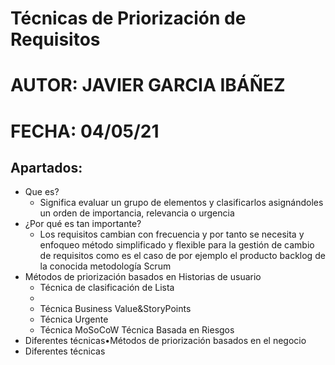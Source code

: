 # Técnicas de Priorización de Requisitos
# AUTOR:  JAVIER GARCIA IBÁÑEZ
# FECHA:  04/05/21
  
## Apartados:
- Que es?
   - Significa evaluar un grupo de elementos y clasificarlos asignándoles un orden de importancia, relevancia o urgencia
- ¿Por qué es tan importante?
    - Los requisitos cambian con frecuencia y por tanto se necesita y enfoqueo método simplificado y flexible para 
      la gestión de cambio de requisitos como es el caso de por ejemplo el producto backlog de la conocida metodología Scrum
- Métodos de priorización basados en Historias de usuario
  - Técnica de clasificación de Lista
  -  
  - Técnica Business Value&StoryPoints
  - Técnica Urgente
  - Técnica MoSoCoW
Técnica  Basada en Riesgos
- Diferentes técnicas•Métodos de priorización basados en el negocio
- Diferentes técnicas
  
  
  
  
  
  
  
  
  
  
  
  
  
  
  
